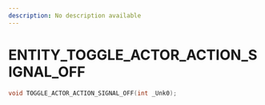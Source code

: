 ```yaml
---
description: No description available 
---
```


# ENTITY\_TOGGLE_ACTOR_ACTION_SIGNAL_OFF

```cpp
void TOGGLE_ACTOR_ACTION_SIGNAL_OFF(int _Unk0);
```